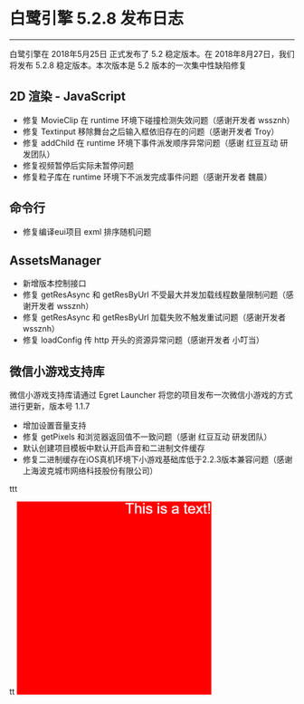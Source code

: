 # 白鹭引擎 5.2.8 发布日志


---


白鹭引擎在 2018年5月25日 正式发布了 5.2 稳定版本。在 2018年8月27日，我们将发布 5.2.8 稳定版本。本次版本是 5.2 版本的一次集中性缺陷修复


## 2D 渲染 - JavaScript 

* 修复 MovieClip 在 runtime 环境下碰撞检测失效问题（感谢开发者 wssznh）
* 修复 Textinput 移除舞台之后输入框依旧存在的问题（感谢开发者 Troy）
* 修复 addChild 在 runtime 环境下事件派发顺序异常问题（感谢 红豆互动 研发团队）
* 修复视频暂停后实际未暂停问题
* 修复粒子库在 runtime 环境下不派发完成事件问题（感谢开发者 魏晨）

## 命令行

* 修复编译eui项目 exml 排序随机问题

## AssetsManager

* 新增版本控制接口
* 修复 getResAsync 和 getResByUrl 不受最大并发加载线程数量限制问题（感谢开发者 wssznh）
* 修复 getResAsync 和 getResByUrl 加载失败不触发重试问题（感谢开发者 wssznh）
* 修复 loadConfig 传 http 开头的资源异常问题（感谢开发者 小叮当）

## 微信小游戏支持库

微信小游戏支持库请通过 Egret Launcher 将您的项目发布一次微信小游戏的方式进行更新，版本号 1.1.7

* 增加设置音量支持
* 修复 getPixels 和浏览器返回值不一致问题（感谢 红豆互动 研发团队）
* 默认创建项目模板中默认开启声音和二进制文件缓存
* 修复二进制缓存在iOS真机环境下小游戏基础库低于2.2.3版本兼容问题（感谢 上海波克城市网络科技股份有限公司）

ttt

tt 
![](t1.png)

